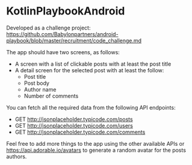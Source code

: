 # KotlinPlaybookAndroid

Developed as a challenge project: https://github.com/Babylonpartners/android-playbook/blob/master/recruitment/code_challenge.md

The app should have two screens, as follows:

- A screen with a list of clickable posts with at least the post title
- A detail screen for the selected post with at least the follow:
  - Post title
  - Post body
  - Author name
  - Number of comments
  
You can fetch all the required data from the following API endpoints:
- GET http://jsonplaceholder.typicode.com/posts
- GET http://jsonplaceholder.typicode.com/users 
- GET http://jsonplaceholder.typicode.com/comments 

Feel free to add more things to the app using the other available APIs or https://api.adorable.io/avatars to generate a random avatar for the posts authors.
